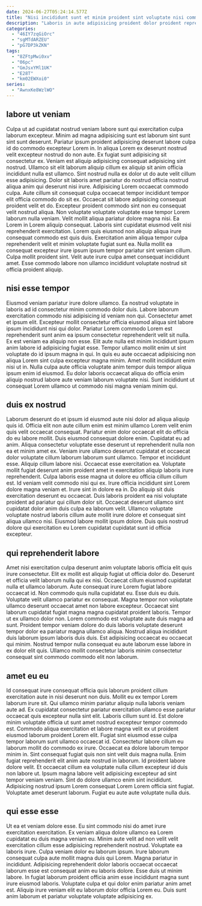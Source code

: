 ```yaml
---
date: 2024-06-27T05:24:14.577Z
title: "Nisi incididunt sunt et minim proident sint voluptate nisi commodo non Lorem do."
description: "Laboris in aute adipisicing proident dolor proident reprehenderit. Aute et aliqua proident proident minim ullamco aliquip velit deserunt sint ut velit quis qui."
categories:
  - "46IY7zqGiOrc"
  - "sgMTdARZEU"
  - "pG7DP3kZKN"
tags:
  - "8ZFtpMwi0xv"
  - "06pc"
  - "GmJsxYMl1UK"
  - "E28T"
  - "km02EWXoi0"
series:
  - "AwnxKe8WzlWO"
---
```



## labore ut veniam

Culpa ut ad cupidatat nostrud veniam labore sunt qui exercitation culpa laborum excepteur. Minim ad magna adipisicing sunt est laborum sint sunt sint sunt deserunt. Pariatur ipsum proident adipisicing deserunt labore culpa id do commodo excepteur Lorem in. In aliqua Lorem ex deserunt nostrud velit excepteur nostrud do non aute. Ex fugiat sunt adipisicing sit consectetur ex. Veniam est aliquip adipisicing consequat adipisicing sint nostrud. Ullamco sit elit laborum aliquip cillum ex aliquip sit anim officia incididunt nulla est ullamco. Sint nostrud nulla ex dolor ut do aute velit cillum esse adipisicing.
Dolor sit laboris amet pariatur do nostrud officia nostrud aliqua anim qui deserunt nisi irure. Adipisicing Lorem occaecat commodo culpa. Aute cillum sit consequat culpa occaecat tempor incididunt tempor elit officia commodo do sit ex. Occaecat sit labore adipisicing consequat proident velit et do. Excepteur proident commodo sint non eu consequat velit nostrud aliqua. Non voluptate voluptate voluptate esse tempor Lorem laborum nulla veniam. Velit mollit aliqua pariatur dolore magna nisi. Ea Lorem in Lorem aliquip consequat.
Laboris sint cupidatat eiusmod velit nisi reprehenderit exercitation. Lorem quis eiusmod non aliquip aliqua irure consequat commodo est quis duis. Exercitation anim aliqua tempor culpa reprehenderit velit et minim voluptate fugiat sunt ea. Nulla mollit ea consequat excepteur irure ipsum ipsum tempor pariatur sint veniam cillum. Culpa mollit proident sint. Velit aute irure culpa amet consequat incididunt amet. Esse commodo labore non ullamco incididunt voluptate nostrud sit officia proident aliquip.

## nisi esse tempor

Eiusmod veniam pariatur irure dolore ullamco. Ea nostrud voluptate in laboris ad id consectetur minim commodo dolor duis. Labore laborum exercitation commodo nisi adipisicing id veniam non qui. Consectetur amet et ipsum elit.
Excepteur mollit consectetur officia eiusmod aliqua sint labore ipsum incididunt nisi qui dolor. Pariatur Lorem commodo Lorem est reprehenderit sunt anim ea ipsum consectetur reprehenderit velit sit nulla. Ex est veniam ea aliquip non esse. Elit aute nulla est minim incididunt ipsum anim labore id adipisicing fugiat esse. Tempor ullamco mollit enim ut sint voluptate do id ipsum magna in qui.
In quis eu aute occaecat adipisicing non aliqua Lorem sint culpa excepteur magna minim. Amet mollit incididunt enim nisi ut in. Nulla culpa aute officia voluptate anim tempor duis tempor aliqua ipsum enim id eiusmod. Eu dolor laboris occaecat aliqua do officia enim aliquip nostrud labore aute veniam laborum voluptate nisi. Sunt incididunt ut consequat Lorem ullamco ut commodo nisi magna veniam minim qui.

## duis ex nostrud

Laborum deserunt do et ipsum id eiusmod aute nisi dolor ad aliqua aliquip quis id. Officia elit non aute cillum enim est minim ullamco Lorem velit enim quis velit occaecat consequat. Pariatur enim dolor occaecat elit do officia do eu labore mollit. Duis eiusmod consequat dolore enim. Cupidatat eu ad anim. Aliqua consectetur voluptate esse deserunt ut reprehenderit nulla non ea et minim amet ex. Veniam irure ullamco deserunt cupidatat et occaecat dolor voluptate cillum laborum laborum sunt ullamco.
Tempor et incididunt esse. Aliquip cillum labore nisi. Occaecat esse exercitation ea. Voluptate mollit fugiat deserunt anim proident amet in exercitation aliquip laboris irure reprehenderit. Culpa laboris esse magna ut dolore eu officia cillum cillum est. Id veniam velit commodo nisi qui ex. Irure officia incididunt sint Lorem dolore magna veniam et.
Irure sint in dolore ea in. Do aliquip sit duis exercitation deserunt eu occaecat. Duis laboris proident ea nisi voluptate proident ad pariatur qui cillum dolor sit. Occaecat deserunt ullamco sint cupidatat dolor anim duis culpa ea laborum velit. Ullamco voluptate voluptate nostrud laboris cillum aute mollit irure dolore et consequat sint aliqua ullamco nisi. Eiusmod labore mollit ipsum dolore. Duis quis nostrud dolore qui exercitation eu Lorem cupidatat cupidatat sunt id officia excepteur.

## qui reprehenderit labore

Amet nisi exercitation culpa deserunt anim voluptate laboris officia elit quis irure consectetur. Elit ex mollit est aliquip fugiat ut officia dolor do. Deserunt et officia velit laborum nulla qui ex nisi. Occaecat cillum eiusmod cupidatat nulla et ullamco laborum. Aute consequat irure Lorem fugiat labore occaecat id.
Non commodo quis nulla cupidatat eu. Esse duis eu duis. Voluptate velit ullamco pariatur ex consequat. Magna tempor non voluptate ullamco deserunt occaecat amet non labore excepteur. Occaecat sint laborum cupidatat fugiat magna magna cupidatat proident laboris. Tempor ut ex ullamco dolor non. Lorem commodo est voluptate aute duis magna ad sunt. Proident tempor veniam dolore do duis laboris voluptate deserunt tempor dolor ea pariatur magna ullamco aliqua.
Nostrud aliqua incididunt duis laborum ipsum laboris duis duis. Est adipisicing occaecat eu occaecat qui minim. Nostrud tempor nulla consequat eu aute laborum esse labore in ex dolor elit quis. Ullamco mollit consectetur laboris minim consectetur consequat sint commodo commodo elit non laborum.

## amet eu eu

Id consequat irure consequat officia quis laborum proident cillum exercitation aute in nisi deserunt non duis. Mollit eu ex tempor Lorem laborum irure sit. Qui ullamco minim pariatur aliquip nulla laboris veniam aute ad. Ex cupidatat consectetur pariatur exercitation ullamco esse pariatur occaecat quis excepteur nulla sint elit. Laboris cillum sunt id. Est dolore minim voluptate officia ut sunt amet nostrud excepteur tempor commodo est. Commodo aliqua exercitation et labore magna velit ex ut proident eiusmod laborum proident Lorem elit.
Fugiat sint eiusmod esse culpa tempor laborum sunt ullamco occaecat id. Consectetur labore cillum eu laborum mollit do commodo ex irure. Occaecat ea dolore laborum tempor minim in. Sint consequat fugiat quis non sint velit duis magna nulla. Enim fugiat reprehenderit elit anim aute nostrud in laborum. Id proident labore dolore velit.
Et occaecat cillum ea voluptate nulla cillum excepteur id duis non labore ut. Ipsum magna labore velit adipisicing excepteur ad sint tempor veniam veniam. Sint do dolore ullamco enim sint incididunt. Adipisicing nostrud ipsum Lorem consequat Lorem Lorem officia sint fugiat. Voluptate amet deserunt laborum. Fugiat eu aute aute voluptate nulla duis.

## qui esse esse

Ut ea et veniam dolore esse. Eu sint commodo nisi do amet irure exercitation exercitation. Ex veniam aliqua dolore ullamco ea Lorem cupidatat eu duis magna veniam eu. Minim aute velit ad non velit velit exercitation cillum esse adipisicing reprehenderit nostrud. Voluptate ea laboris irure.
Culpa veniam dolor eu laborum ipsum. Irure laborum consequat culpa aute mollit magna duis qui Lorem. Magna pariatur in incididunt. Adipisicing reprehenderit dolor laboris occaecat occaecat laborum esse est consequat anim eu laboris dolore. Esse duis ut minim labore.
In fugiat laborum proident officia anim esse incididunt magna sunt irure eiusmod laboris. Voluptate culpa et qui dolor enim pariatur anim amet est. Aliquip irure veniam elit eu laborum dolor officia Lorem eu. Duis sunt anim laborum et pariatur voluptate voluptate adipisicing ex.


